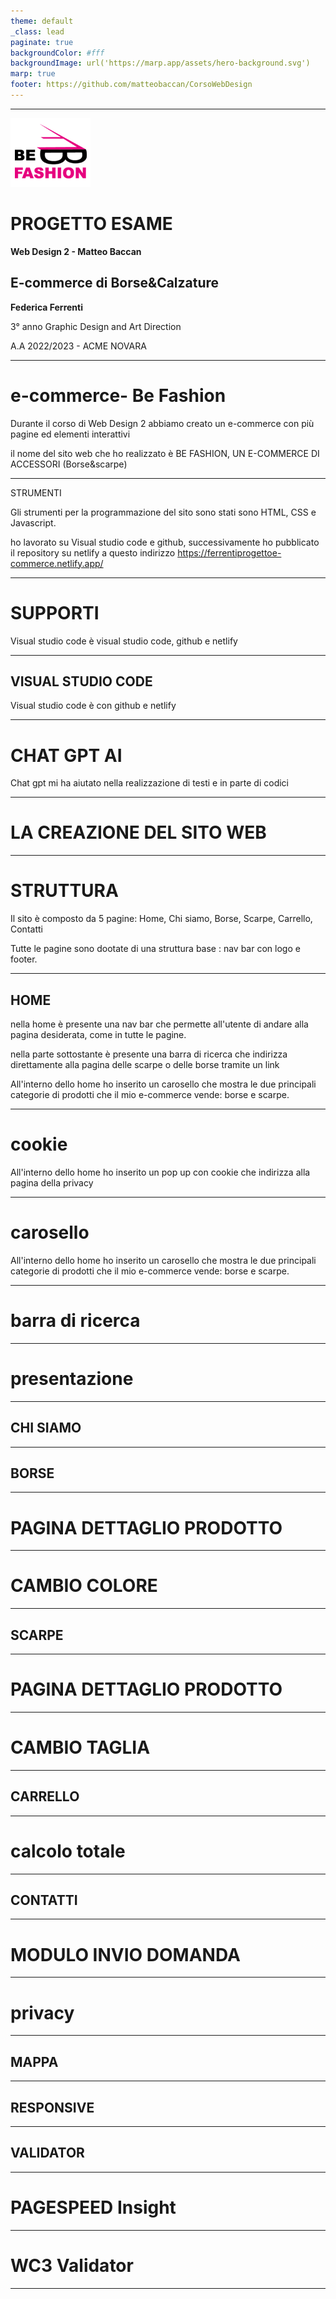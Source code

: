 ```yaml
---
theme: default
_class: lead
paginate: true
backgroundColor: #fff
backgroundImage: url('https://marp.app/assets/hero-background.svg')
marp: true
footer: https://github.com/matteobaccan/CorsoWebDesign
---
```




---
![bg right 50% height: 200px](befashionlogo%20copia.png)
# PROGETTO ESAME
**Web Design 2 - Matteo Baccan**
## E-commerce di Borse&Calzature

**Federica Ferrenti**

3° anno Graphic Design and Art Direction

A.A 2022/2023 - ACME NOVARA



--- 

# e-commerce- Be Fashion

 Durante il corso di Web Design 2 abbiamo creato un e-commerce con più pagine ed elementi interattivi

il nome del sito web che ho realizzato è BE FASHION, UN E-COMMERCE DI ACCESSORI (Borse&scarpe)

---
STRUMENTI

Gli strumenti per la programmazione del sito sono stati sono HTML, CSS e Javascript.

ho lavorato su Visual studio code e github, successivamente ho pubblicato il repository su netlify a questo indirizzo https://ferrentiprogettoe-commerce.netlify.app/

---
# SUPPORTI

Visual studio code è visual studio code, github e netlify


---
##  VISUAL STUDIO CODE

Visual studio code è con github e netlify



---

# CHAT GPT AI

Chat gpt mi ha aiutato nella realizzazione di testi e in parte di codici

---

# LA CREAZIONE DEL SITO WEB

---

# STRUTTURA

Il sito è composto da 5 pagine: 
Home, Chi siamo, Borse, Scarpe, Carrello, Contatti

Tutte le pagine sono dootate di una struttura base : nav bar con logo e footer.

---

## HOME

nella home è presente una nav bar che permette all'utente di andare alla pagina desiderata, come in tutte le pagine.

nella parte sottostante è presente una barra di ricerca che indirizza direttamente alla pagina delle scarpe o delle borse tramite un link

All'interno dello home ho inserito un carosello che mostra le due principali categorie di prodotti che il mio e-commerce vende: borse e scarpe.

---

# cookie

All'interno dello home ho inserito un pop up con cookie che indirizza alla pagina della privacy

---
# carosello

All'interno dello home ho inserito un carosello che mostra le due principali categorie di prodotti che il mio e-commerce vende: borse e scarpe.

---

# barra di ricerca



---

# presentazione


---
## CHI SIAMO


---

## BORSE


---
# PAGINA DETTAGLIO PRODOTTO


---

# CAMBIO COLORE


---
## SCARPE


---
# PAGINA DETTAGLIO PRODOTTO


---

# CAMBIO TAGLIA


---
## CARRELLO


---
# calcolo totale


---
## CONTATTI


---
# MODULO INVIO DOMANDA


---

# privacy


---

## MAPPA


---

## RESPONSIVE


---
## VALIDATOR


---
# PAGESPEED Insight


---
# WC3 Validator


---